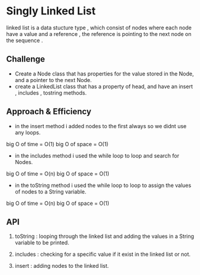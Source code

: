 # Singly Linked List
linked list is a data stucture type , which consist of nodes where each node have a value and a reference , the reference is pointing to the next node on the sequence .

## Challenge
* Create a Node class that has properties for the value stored in the Node, and a pointer to the next Node.
* create a LinkedList class that has a property of head, and have an insert , includes , tostring methods.

## Approach & Efficiency
* in the insert method i added nodes to the first always so we didnt use any loops.



big O of time = O(1)
big O of space = O(1)


* in the includes method i used the while loop to loop and search for Nodes.


big O of time = O(n)
big O of space = O(1)


* in the toString method i used the while loop to loop to assign the values of nodes to a String variable.

big O of time = O(n)
big O of space = O(1)


## API

1. toString : looping through the linked list and adding the values in a String variable to be printed.

2. includes : checking for a specific value if it exist in the linked list or not.


3. insert :  adding nodes to the linked list.



